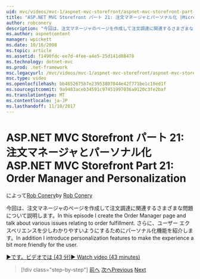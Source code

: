 ```yaml
---
uid: mvc/videos/mvc-1/aspnet-mvc-storefront/aspnet-mvc-storefront-part-21-order-manager-and-personalization
title: "ASP.NET MVC Storefront パート 21: 注文マネージャとパーソナル化 |Microsoft ドキュメント"
author: robconery
description: "今回は、注文マネージャのページを作成して注文調達に関連するさまざまな問題について説明します。 さらにパーソナル化機能を紹介しています."
ms.author: aspnetcontent
manager: wpickett
ms.date: 10/16/2008
ms.topic: article
ms.assetid: f1490fdc-ee7d-4fee-a4e5-25d141d88478
ms.technology: dotnet-mvc
ms.prod: .net-framework
msc.legacyurl: /mvc/videos/mvc-1/aspnet-mvc-storefront/aspnet-mvc-storefront-part-21-order-manager-and-personalization
msc.type: video
ms.openlocfilehash: bb4652675b7e23953807044e42f771be1c10ed1f
ms.sourcegitcommit: 9a9483aceb34591c97451997036a9120c3fe2baf
ms.translationtype: MT
ms.contentlocale: ja-JP
ms.lasthandoff: 11/10/2017
---
```

<a name="aspnet-mvc-storefront-part-21-order-manager-and-personalization"></a><span data-ttu-id="fcc30-104">ASP.NET MVC Storefront パート 21: 注文マネージャとパーソナル化</span><span class="sxs-lookup"><span data-stu-id="fcc30-104">ASP.NET MVC Storefront Part 21: Order Manager and Personalization</span></span>
====================
<span data-ttu-id="fcc30-105">によって[Rob Conery](https://github.com/robconery)</span><span class="sxs-lookup"><span data-stu-id="fcc30-105">by [Rob Conery](https://github.com/robconery)</span></span>

<span data-ttu-id="fcc30-106">今回は、注文マネージャのページを作成して注文調達に関連するさまざまな問題について説明します。</span><span class="sxs-lookup"><span data-stu-id="fcc30-106">In this episode I create the Order Manager page and talk about various issues relating to order fulfillment.</span></span> <span data-ttu-id="fcc30-107">さらに、ユーザー エクスペリエンスを少しわかりやすいようにするためにパーソナル化機能を紹介します。</span><span class="sxs-lookup"><span data-stu-id="fcc30-107">In addition I introduce personalization features to make the experience a bit more friendly for the user.</span></span>

[<span data-ttu-id="fcc30-108">&#9654;です。ビデオでは (43 分)</span><span class="sxs-lookup"><span data-stu-id="fcc30-108">&#9654; Watch video (43 minutes)</span></span>](https://channel9.msdn.com/Blogs/ASP-NET-Site-Videos/aspnet-mvc-storefront-part-21-order-manager-and-personalization)

>[!div class="step-by-step"]
<span data-ttu-id="fcc30-109">[前へ](aspnet-mvc-storefront-part-20-logging.md)
[次へ](aspnet-mvc-storefront-part-22-restructuring-rerouting-and-paypal.md)</span><span class="sxs-lookup"><span data-stu-id="fcc30-109">[Previous](aspnet-mvc-storefront-part-20-logging.md)
[Next](aspnet-mvc-storefront-part-22-restructuring-rerouting-and-paypal.md)</span></span>
